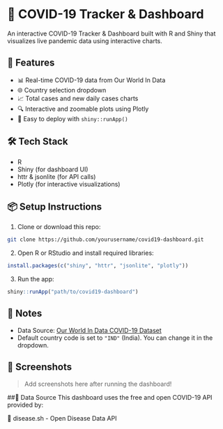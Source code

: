 
# 🧬 COVID-19 Tracker & Dashboard

An interactive COVID-19 Tracker & Dashboard built with R and Shiny that visualizes live pandemic data using interactive charts.

## 🚀 Features

- 📊 Real-time COVID-19 data from Our World In Data
- 🌐 Country selection dropdown
- 📈 Total cases and new daily cases charts
- 🔍 Interactive and zoomable plots using Plotly
- 🧩 Easy to deploy with `shiny::runApp()`

## 🛠️ Tech Stack

- R
- Shiny (for dashboard UI)
- httr & jsonlite (for API calls)
- Plotly (for interactive visualizations)

## 📦 Setup Instructions

1. Clone or download this repo:

```bash
git clone https://github.com/yourusername/covid19-dashboard.git
```

2. Open R or RStudio and install required libraries:

```r
install.packages(c("shiny", "httr", "jsonlite", "plotly"))
```

3. Run the app:

```r
shiny::runApp("path/to/covid19-dashboard")
```

## 📌 Notes

- Data Source: [Our World In Data COVID-19 Dataset](https://covid.ourworldindata.org/)
- Default country code is set to `"IND"` (India). You can change it in the dropdown.

## 📸 Screenshots

> Add screenshots here after running the dashboard!


##🔌 Data Source
This dashboard uses the free and open COVID-19 API provided by:

🔗 disease.sh - Open Disease Data API
